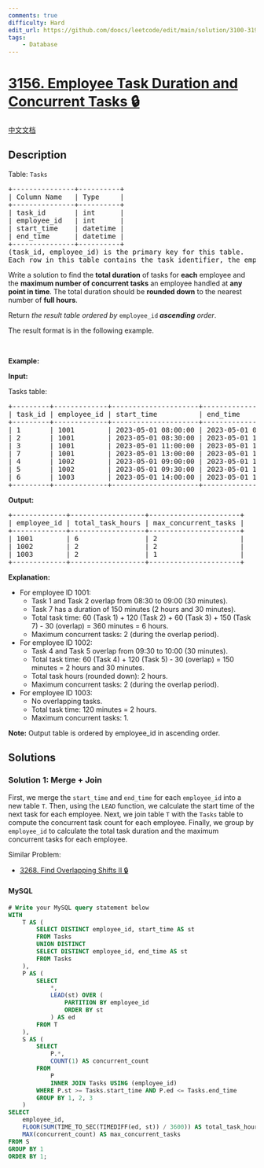 ```yaml
---
comments: true
difficulty: Hard
edit_url: https://github.com/doocs/leetcode/edit/main/solution/3100-3199/3156.Employee%20Task%20Duration%20and%20Concurrent%20Tasks/README_EN.md
tags:
    - Database
---
```


<!-- problem:start -->

# [3156. Employee Task Duration and Concurrent Tasks 🔒](https://leetcode.com/problems/employee-task-duration-and-concurrent-tasks)

[中文文档](/solution/3100-3199/3156.Employee%20Task%20Duration%20and%20Concurrent%20Tasks/README.md)

## Description

<!-- description:start -->

<p>Table: <code>Tasks</code></p>

<pre>
+---------------+----------+
| Column Name   | Type     |
+---------------+----------+
| task_id       | int      |
| employee_id   | int      |
| start_time    | datetime |
| end_time      | datetime |
+---------------+----------+
(task_id, employee_id) is the primary key for this table.
Each row in this table contains the task identifier, the employee identifier, and the start and end times of each task.
</pre>

<p>Write a solution to find the <strong>total duration</strong> of tasks for <strong>each</strong> employee and the <strong>maximum number of concurrent tasks</strong> an employee handled at <strong>any point in time</strong>. The total duration should be <strong>rounded down</strong> to the nearest number of <strong>full hours</strong>.</p>

<p>Return <em>the result table ordered by</em>&nbsp;<code>employee_id</code><strong> <em>ascending</em></strong><em> order</em>.</p>

<p>The result format is in the following example.</p>

<p>&nbsp;</p>
<p><strong class="example">Example:</strong></p>

<div class="example-block">
<p><strong>Input:</strong></p>

<p>Tasks table:</p>

<pre class="example-io">
+---------+-------------+---------------------+---------------------+
| task_id | employee_id | start_time          | end_time            |
+---------+-------------+---------------------+---------------------+
| 1       | 1001        | 2023-05-01 08:00:00 | 2023-05-01 09:00:00 |
| 2       | 1001        | 2023-05-01 08:30:00 | 2023-05-01 10:30:00 |
| 3       | 1001        | 2023-05-01 11:00:00 | 2023-05-01 12:00:00 |
| 7       | 1001        | 2023-05-01 13:00:00 | 2023-05-01 15:30:00 |
| 4       | 1002        | 2023-05-01 09:00:00 | 2023-05-01 10:00:00 |
| 5       | 1002        | 2023-05-01 09:30:00 | 2023-05-01 11:30:00 |
| 6       | 1003        | 2023-05-01 14:00:00 | 2023-05-01 16:00:00 |
+---------+-------------+---------------------+---------------------+
</pre>

<p><strong>Output:</strong></p>

<pre class="example-io">
+-------------+------------------+----------------------+
| employee_id | total_task_hours | max_concurrent_tasks |
+-------------+------------------+----------------------+
| 1001        | 6                | 2                    |
| 1002        | 2                | 2                    |
| 1003        | 2                | 1                    |
+-------------+------------------+----------------------+
</pre>

<p><strong>Explanation:</strong></p>

<ul>
	<li>For employee ID 1001:
	<ul>
		<li>Task 1 and Task 2 overlap from 08:30 to 09:00 (30 minutes).</li>
		<li>Task 7 has a duration of 150 minutes (2 hours and 30 minutes).</li>
		<li>Total task time: 60 (Task 1) + 120 (Task 2) + 60 (Task 3) + 150 (Task 7) - 30 (overlap) = 360 minutes = 6 hours.</li>
		<li>Maximum concurrent tasks: 2 (during the overlap period).</li>
	</ul>
	</li>
	<li>For employee ID 1002:
	<ul>
		<li>Task 4 and Task 5 overlap from 09:30 to 10:00 (30 minutes).</li>
		<li>Total task time: 60 (Task 4) + 120 (Task 5) - 30 (overlap) = 150 minutes = 2 hours and 30 minutes.</li>
		<li>Total task hours (rounded down): 2 hours.</li>
		<li>Maximum concurrent tasks: 2 (during the overlap period).</li>
	</ul>
	</li>
	<li>For employee ID 1003:
	<ul>
		<li>No overlapping tasks.</li>
		<li>Total task time: 120 minutes = 2 hours.</li>
		<li>Maximum concurrent tasks: 1.</li>
	</ul>
	</li>
</ul>

<p><b>Note:</b> Output table is ordered by employee_id in ascending order.</p>
</div>

<!-- description:end -->

## Solutions

<!-- solution:start -->

### Solution 1: Merge + Join

First, we merge the `start_time` and `end_time` for each `employee_id` into a new table `T`. Then, using the `LEAD` function, we calculate the start time of the next task for each employee. Next, we join table `T` with the `Tasks` table to compute the concurrent task count for each employee. Finally, we group by `employee_id` to calculate the total task duration and the maximum concurrent tasks for each employee.

Similar Problem:

-   [3268. Find Overlapping Shifts II 🔒](https://github.com/doocs/leetcode/blob/main/solution/3200-3299/3268.Find%20Overlapping%20Shifts%20II/README_EN.md)

<!-- tabs:start -->

#### MySQL

```sql
# Write your MySQL query statement below
WITH
    T AS (
        SELECT DISTINCT employee_id, start_time AS st
        FROM Tasks
        UNION DISTINCT
        SELECT DISTINCT employee_id, end_time AS st
        FROM Tasks
    ),
    P AS (
        SELECT
            *,
            LEAD(st) OVER (
                PARTITION BY employee_id
                ORDER BY st
            ) AS ed
        FROM T
    ),
    S AS (
        SELECT
            P.*,
            COUNT(1) AS concurrent_count
        FROM
            P
            INNER JOIN Tasks USING (employee_id)
        WHERE P.st >= Tasks.start_time AND P.ed <= Tasks.end_time
        GROUP BY 1, 2, 3
    )
SELECT
    employee_id,
    FLOOR(SUM(TIME_TO_SEC(TIMEDIFF(ed, st)) / 3600)) AS total_task_hours,
    MAX(concurrent_count) AS max_concurrent_tasks
FROM S
GROUP BY 1
ORDER BY 1;
```

<!-- tabs:end -->

<!-- solution:end -->

<!-- problem:end -->
